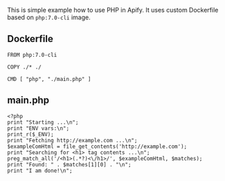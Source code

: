This is simple example how to use PHP in Apify. It uses custom Dockerfile based on `php:7.0-cli` image.

## Dockerfile

```
FROM php:7.0-cli

COPY ./* ./

CMD [ "php", "./main.php" ]
```

## main.php

```
<?php
print "Starting ...\n";
print "ENV vars:\n";
print_r($_ENV);
print "Fetching http://example.com ...\n";
$exampleComHtml = file_get_contents('http://example.com');
print "Searching for <h1> tag contents ...\n";
preg_match_all('/<h1>(.*?)<\/h1>/', $exampleComHtml, $matches);
print "Found: " . $matches[1][0] . "\n";
print "I am done!\n";
```
